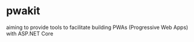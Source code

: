 # pwakit
aiming to provide tools to facilitate building PWAs (Progressive Web Apps) with ASP.NET Core
